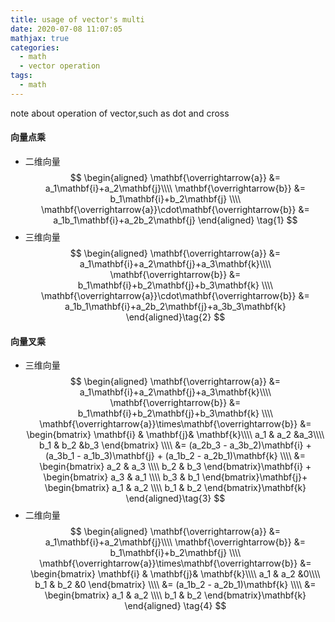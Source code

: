 ```yaml
---
title: usage of vector's multi
date: 2020-07-08 11:07:05
mathjax: true
categories:
  - math
  - vector operation
tags:
  - math
---
```

note about operation of vector,such as dot and cross
<!--more-->
#### 向量点乘
<!-- web-front not supprt \bold{a}, but support \mathbf{a} -->
- 二维向量
  $$
  \begin{aligned}
    \mathbf{\overrightarrow{a}} &= a_1\mathbf{i}+a_2\mathbf{j}\\\\
  \mathbf{\overrightarrow{b}} &= b_1\mathbf{i}+b_2\mathbf{j} \\\\
  \mathbf{\overrightarrow{a}}\cdot\mathbf{\overrightarrow{b}} &= a_1b_1\mathbf{i}+a_2b_2\mathbf{j}
  \end{aligned} \tag{1}
  $$
- 三维向量
  $$
  \begin{aligned}
    \mathbf{\overrightarrow{a}} &= a_1\mathbf{i}+a_2\mathbf{j}+a_3\mathbf{k}\\\\
  \mathbf{\overrightarrow{b}} &= b_1\mathbf{i}+b_2\mathbf{j}+b_3\mathbf{k}  \\\\
  \mathbf{\overrightarrow{a}}\cdot\mathbf{\overrightarrow{b}} &= a_1b_1\mathbf{i}+a_2b_2\mathbf{j}+a_3b_3\mathbf{k}
  \end{aligned}\tag{2}
  $$
#### 向量叉乘
- 三维向量
  $$
  \begin{aligned}
    \mathbf{\overrightarrow{a}} &= a_1\mathbf{i}+a_2\mathbf{j}+a_3\mathbf{k}\\\\
  \mathbf{\overrightarrow{b}} &= b_1\mathbf{i}+b_2\mathbf{j}+b_3\mathbf{k}  \\\\
  \mathbf{\overrightarrow{a}}\times\mathbf{\overrightarrow{b}} &= 
     \begin{bmatrix}
     \mathbf{i} & \mathbf{j}& \mathbf{k}\\\\
     a_1      & a_2     &a_3\\\\
     b_1      & b_2     &b_3
     \end{bmatrix} \\\\ &= (a_2b_3 - a_3b_2)\mathbf{i} + (a_3b_1 - a_1b_3)\mathbf{j} + (a_1b_2 - a_2b_1)\mathbf{k} \\\\
     &=
     \begin{bmatrix}       
     a_2 & a_3  \\\\        
     b_2 & b_3            
     \end{bmatrix}\mathbf{i} +
     \begin{bmatrix}       
     a_3 & a_1  \\\\        
     b_3 & b_1            
     \end{bmatrix}\mathbf{j}+
     \begin{bmatrix}       
     a_1 & a_2  \\\\        
     b_1 & b_2            
     \end{bmatrix}\mathbf{k}
  \end{aligned}\tag{3}
  $$
- 二维向量
  $$
  \begin{aligned}
    \mathbf{\overrightarrow{a}} &= a_1\mathbf{i}+a_2\mathbf{j}\\\\
  \mathbf{\overrightarrow{b}} &= b_1\mathbf{i}+b_2\mathbf{j}  \\\\
  \mathbf{\overrightarrow{a}}\times\mathbf{\overrightarrow{b}} &= 
     \begin{bmatrix}
     \mathbf{i} & \mathbf{j}& \mathbf{k}\\\\
     a_1      & a_2     &0\\\\
     b_1      & b_2     &0
     \end{bmatrix} \\\\ &=  (a_1b_2 - a_2b_1)\mathbf{k} \\\\
     &=
     \begin{bmatrix}       
     a_1 & a_2  \\\\        
     b_1 & b_2            
     \end{bmatrix}\mathbf{k}
  \end{aligned} \tag{4}
  $$